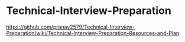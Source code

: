 # Technical-Interview-Preparation

https://github.com/pranav2579/Technical-Interview-Preparation/wiki/Technical-Interview-Preparation-Resources-and-Plan
